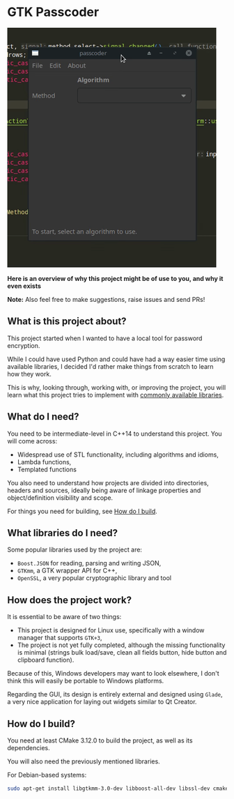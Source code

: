# GTK Passcoder

![passcoder Demo](demo.gif)

**Here is an overview of why this project might be of use to you, and why it even exists**

**Note:** Also feel free to make suggestions, raise issues and send PRs!

## What is this project about?

This project started when I wanted to have a local tool for password encryption.

While I could have used Python and could have had a way easier time using available libraries, I decided I'd rather make things from scratch to learn how they work.

This is why, looking through, working with, or improving the project, you will learn what this project tries to implement with [commonly available libraries](#what-do-i-need).

## What do I need?

You need to be intermediate-level in C++14 to understand this project. You will come across:
+ Widespread use of STL functionality, including algorithms and idioms,
+ Lambda functions,
+ Templated functions

You also need to understand how projects are divided into directories, headers and sources, ideally being aware of linkage properties and object/definition visibility and scope.

For things you need for building, see [How do I build](#how-do-i-build).

## What libraries do I need?

Some popular libraries used by the project are:
+ `Boost.JSON` for reading, parsing and writing JSON,
+ `GTKmm`, a GTK wrapper API for C++,
+ `OpenSSL`, a very popular cryptographic library and tool

## How does the project work?

It is essential to be aware of two things:
+ This project is designed for Linux use, specifically with a window manager that supports `GTK+3`,
+ The project is not yet fully completed, although the missing functionality is minimal (strings bulk load/save, clean all fields button, hide button and clipboard function).

Because of this, Windows developers may want to look elsewhere, I don't think this will easily be portable to Windows platforms.

Regarding the GUI, its design is entirely external and designed using `Glade`, a very nice application for laying out widgets similar to Qt Creator.

## How do I build?

You need at least CMake 3.12.0 to build the project, as well as its dependencies.

You will also need the previously mentioned libraries.

For Debian-based systems:
```bash
sudo apt-get install libgtkmm-3.0-dev libboost-all-dev libssl-dev cmake
```


